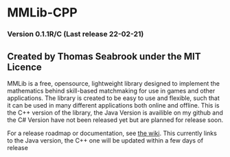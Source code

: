 # MMLib-CPP

### Version 0.1.1R/C (Last release 22-02-21)


## Created by Thomas Seabrook under the MIT Licence

MMLib is a free, opensource, lightweight library designed to implement the mathematics behind skill-based matchmaking for use in games and other applications.
The library is created to be easy to use and flexible, such that it can be used in many different applications both online and offline.
This is the C++ version of the library, the Java Version is availible on my github and the C# Version have not been released yet but are planned for release soon.

For a release roadmap or documentation, see [the wiki](https://github.com/Thomas-Seabrook/MMLib-Java/wiki). This currently links to the Java version, the C++ one will be updated within a few days of release